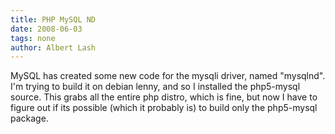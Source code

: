 ```yaml
---
title: PHP MySQL ND
date: 2008-06-03
tags: none
author: Albert Lash
---
```

MySQL has created some new code for the mysqli driver, named "mysqlnd". I'm trying to build it on debian lenny, and so I installed the php5-mysql source. This grabs all the entire php distro, which is fine, but now I have to figure out if its possible (which it probably is) to build only the php5-mysql package.

